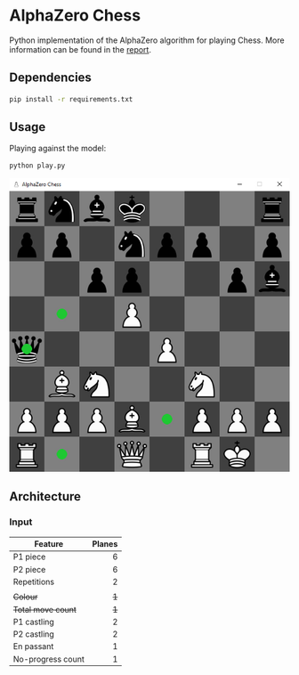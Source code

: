 # AlphaZero Chess

Python implementation of the AlphaZero algorithm for playing Chess. More information can be found in the [report](report.pdf).

## Dependencies

```bash
pip install -r requirements.txt
```

## Usage

Playing against the model:

```bash
python play.py
```

![Screenshot](data/images/screenshot.jpg)

## Architecture

### Input

| Feature           | Planes |
| ----------------- | -----: |
| P1 piece          | 6      |
| P2 piece          | 6      |
| Repetitions       | 2      |
|                   |        |
| ~~Colour~~        | ~~1~~  |
| ~~Total move count~~ | ~~1~~  |
| P1 castling       | 2      |
| P2 castling       | 2      |
| En passant        | 1      |
| No-progress count | 1      |

